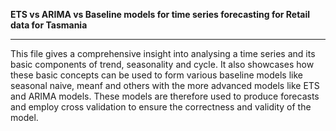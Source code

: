 <b>ETS vs ARIMA vs Baseline models for time series forecasting for Retail data for Tasmania</b>

<hr />

This file gives a comprehensive insight into analysing a time series and its basic components of trend, seasonality and cycle. It also showcases how these basic concepts can be used to form various baseline models like seasonal naive, meanf and others with the more advanced models like ETS and ARIMA models. These models are therefore used to produce forecasts and employ cross validation to ensure the correctness and validity of the model.  
